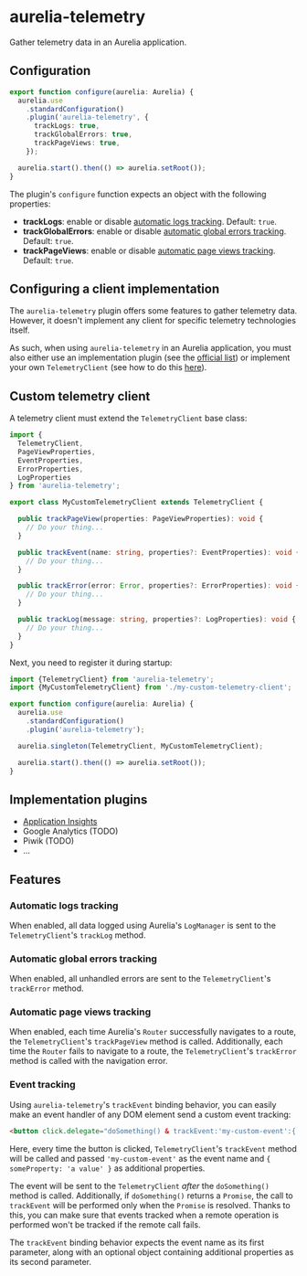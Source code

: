 # aurelia-telemetry
Gather telemetry data in an Aurelia application.

## Configuration

```typescript
export function configure(aurelia: Aurelia) {
  aurelia.use
    .standardConfiguration()
    .plugin('aurelia-telemetry', {
      trackLogs: true,
      trackGlobalErrors: true,
      trackPageViews: true,
    });

  aurelia.start().then(() => aurelia.setRoot());
}
```

The plugin's `configure` function expects an object with the following properties:

* **trackLogs**: enable or disable [automatic logs tracking](#automatic-logs-tracking). Default: `true`.
* **trackGlobalErrors**: enable or disable [automatic global errors tracking](#automatic-global-errors-tracking). Default: `true`.
* **trackPageViews**: enable or disable [automatic page views tracking](#automatic-page-views-tracking). Default: `true`.

## Configuring a client implementation

The `aurelia-telemetry` plugin offers some features to gather telemetry data. However,
it doesn't implement any client for specific telemetry technologies itself.

As such, when using `aurelia-telemetry` in an Aurelia application, you must also either
use an implementation plugin (see the [official list](#implementation-plugins)) or implement 
your own `TelemetryClient` (see how to do this [here](#custom-telemetry-client)).

## Custom telemetry client

A telemetry client must extend the `TelemetryClient` base class:

```typescript
import {
  TelemetryClient, 
  PageViewProperties, 
  EventProperties, 
  ErrorProperties, 
  LogProperties
} from 'aurelia-telemetry';

export class MyCustomTelemetryClient extends TelemetryClient {

  public trackPageView(properties: PageViewProperties): void {
    // Do your thing...
  }

  public trackEvent(name: string, properties?: EventProperties): void {
    // Do your thing...
  }

  public trackError(error: Error, properties?: ErrorProperties): void {
    // Do your thing...
  }

  public trackLog(message: string, properties?: LogProperties): void {
    // Do your thing...
  }
}
```

Next, you need to register it during startup:

```typescript
import {TelemetryClient} from 'aurelia-telemetry';
import {MyCustomTelemetryClient} from './my-custom-telemetry-client';

export function configure(aurelia: Aurelia) {
  aurelia.use
    .standardConfiguration()
    .plugin('aurelia-telemetry');

  aurelia.singleton(TelemetryClient, MyCustomTelemetryClient);

  aurelia.start().then(() => aurelia.setRoot());
}
```

## Implementation plugins

* [Application Insights](https://github.com/manuel-guilbault/aurelia-telemetry-application-insights)
* Google Analytics (TODO)
* Piwik (TODO)
* ...

## Features

### Automatic logs tracking

When enabled, all data logged using Aurelia's `LogManager` is sent to the `TelemetryClient`'s 
`trackLog` method.

### Automatic global errors tracking

When enabled, all unhandled errors are sent to the `TelemetryClient`'s `trackError` method.

### Automatic page views tracking

When enabled, each time Aurelia's `Router` successfully navigates to a route, the
`TelemetryClient`'s `trackPageView` method is called. Additionally, each time the `Router`
fails to navigate to a route, the `TelemetryClient`'s `trackError` method is called with
the navigation error.

### Event tracking

Using `aurelia-telemetry`'s `trackEvent` binding behavior, you can easily make an event
handler of any DOM element send a custom event tracking:

```html
<button click.delegate="doSomething() & trackEvent:'my-custom-event':{ someProperty: 'a value' }">Action</button>
```

Here, every time the button is clicked, `TelemetryClient`'s `trackEvent` method will be called
and passed `'my-custom-event'` as the event name and `{ someProperty: 'a value' }` as additional
properties.

The event will be sent to the `TelemetryClient` *after* the `doSomething()` method is
called. Additionally, if `doSomething()` returns a `Promise`, the call to `trackEvent` will
be performed only when the `Promise` is resolved. Thanks to this, you can make sure that
events tracked when a remote operation is performed won't be tracked if the remote call
fails.

The `trackEvent` binding behavior expects the event name as its first parameter, along with
an optional object containing additional properties as its second parameter.
